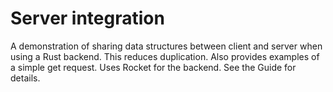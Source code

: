 # Server integration

A demonstration of sharing data structures between client and server when using
a Rust backend. This reduces duplication. Also provides examples of a simple get request.
 Uses Rocket for the backend. See the Guide for details.